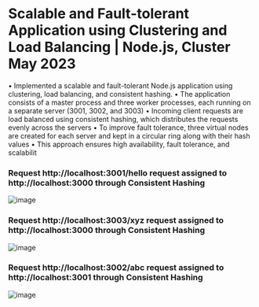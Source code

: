 # Scalable and Fault-tolerant Application using Clustering and Load Balancing | Node.js, Cluster May 2023

• Implemented a scalable and fault-tolerant Node.js application using clustering, load balancing, and consistent hashing.
• The application consists of a master process and three worker processes, each running on a separate server (3001, 3002,
and 3003)
• Incoming client requests are load balanced using consistent hashing, which distributes the requests evenly across the
servers
• To improve fault tolerance, three virtual nodes are created for each server and kept in a circular ring along with their
hash values
• This approach ensures high availability, fault tolerance, and scalabilit

### Request http://localhost:3001/hello request assigned to http://localhost:3000 through Consistent Hashing

![image](https://github.com/vardhan3236/Clustering-Load-Balancing/assets/126255853/1da8413c-f842-4c34-9b1c-840834c5b754)

### Request http://localhost:3003/xyz request assigned to http://localhost:3000 through Consistent Hashing

![image](https://github.com/vardhan3236/Clustering-Load-Balancing/assets/126255853/d6e356cd-82dd-40ca-a34c-aca1625d7d92)

### Request http://localhost:3002/abc request assigned to http://localhost:3001 through Consistent Hashing
![image](https://github.com/vardhan3236/Clustering-Load-Balancing/assets/126255853/d9015d2e-6e7d-463a-af72-753934c957c8)



